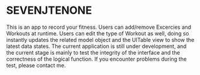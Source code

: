 # SEVENJTENONE
This is an app to record your fitness. Users can add/remove Excercies and Workouts at runtime. Users can edit the type of Workout as well, doing so instantly updates the related model object and the UITable view to show the latest data states. The current application is still under development, and the current stage is mainly to test the integrity of the interface and the correctness of the logical function. If you encounter problems during the test, please contact me.
